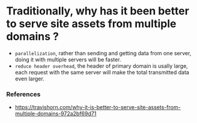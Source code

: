 # Traditionally, why has it been better to serve site assets from multiple domains ?
 - `parallelization`, rather than sending and getting data from one server, doing it with multiple servers will be faster.
 - `reduce header overhead`, the header of primary domain is usally large, each request with the same server will make the total transmitted data even larger.

### References
 - https://travishorn.com/why-it-is-better-to-serve-site-assets-from-multiple-domains-972a2bf69d71
